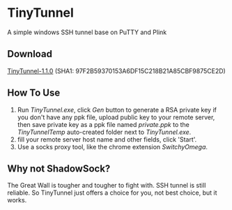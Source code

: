 # TinyTunnel
A simple windows SSH tunnel base on PuTTY and Plink

## Download
[TinyTunnel-1.1.0](https://raw.github.com/jyfcrw/TinyTunnel/master/Dist/TinyTunnel-1.1.0.zip) (SHA1: 97F2B59370153A6DF15C218B21A85CBF9875CE2D)

## How To Use
1. Run _TinyTunnel.exe_, click _Gen_ button to generate a RSA private key if you don't have any ppk file, upload public key to your remote server, then save private key as a ppk file named _private.ppk_ to the _TinyTunnelTemp_ auto-created folder next to _TinyTunnel.exe_.
2. fill your remote server host name and other fields, click 'Start'.
3. Use a socks proxy tool, like the chrome extension _SwitchyOmega_.

## Why not ShadowSock?
The Great Wall is tougher and tougher to fight with. SSH tunnel is still reliable. So TinyTunnel just offers a choice for you, not best choice, but it works.

